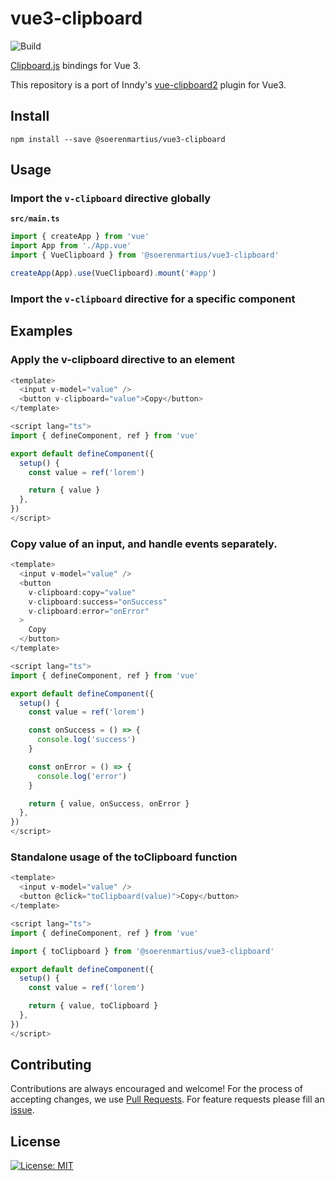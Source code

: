 # vue3-clipboard


![Build](https://github.com/soerenmartius/vue3-clipboard/workflows/Build/badge.svg)

[Clipboard.js](https://clipboardjs.com/) bindings for Vue 3.

This repository is a port of Inndy's
[vue-clipboard2](https://github.com/Inndy/vue-clipboard2) plugin for Vue3.

## Install

`npm install --save @soerenmartius/vue3-clipboard`

## Usage

### Import the `v-clipboard` directive globally

**`src/main.ts`**

```typescript
import { createApp } from 'vue'
import App from './App.vue'
import { VueClipboard } from '@soerenmartius/vue3-clipboard'

createApp(App).use(VueClipboard).mount('#app')

```

### Import the `v-clipboard` directive for a specific component

## Examples

### Apply the v-clipboard directive to an element

```typescript
<template>
  <input v-model="value" />
  <button v-clipboard="value">Copy</button>
</template>

<script lang="ts">
import { defineComponent, ref } from 'vue'

export default defineComponent({
  setup() {
    const value = ref('lorem')

    return { value }
  },
})
</script>
```

### Copy value of an input, and handle events separately.

```typescript
<template>
  <input v-model="value" />
  <button
    v-clipboard:copy="value"
    v-clipboard:success="onSuccess"
    v-clipboard:error="onError"
  >
    Copy
  </button>
</template>

<script lang="ts">
import { defineComponent, ref } from 'vue'

export default defineComponent({
  setup() {
    const value = ref('lorem')

    const onSuccess = () => {
      console.log('success')
    }

    const onError = () => {
      console.log('error')
    }

    return { value, onSuccess, onError }
  },
})
</script>
```

### Standalone usage of the toClipboard function

```typescript
<template>
  <input v-model="value" />
  <button @click="toClipboard(value)">Copy</button>
</template>

<script lang="ts">
import { defineComponent, ref } from 'vue'

import { toClipboard } from '@soerenmartius/vue3-clipboard'

export default defineComponent({
  setup() {
    const value = ref('lorem')

    return { value, toClipboard }
  },
})
</script>
```

## Contributing

Contributions are always encouraged and welcome!
For the process of accepting changes, we use
[Pull Requests](https://github.com/soerenmartius/vue3-clipboard/pulls).
For feature requests please fill an
[issue](https://github.com/soerenmartius/vue3-clipboard/issues/new).

## License

[![License: MIT](https://img.shields.io/badge/License-MIT-yellow.svg)](https://opensource.org/licenses/MIT)
